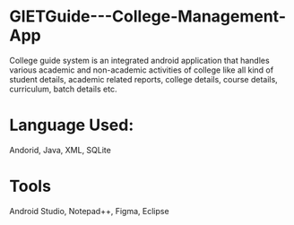 # GIETGuide---College-Management-App
College guide system is an integrated android application that handles various academic and non-academic activities of college like all kind of student details, academic related reports, college details, course details, curriculum, batch details etc.

# Language Used:
Andorid, Java, XML, SQLite

# Tools
Android Studio, Notepad++, Figma, Eclipse
